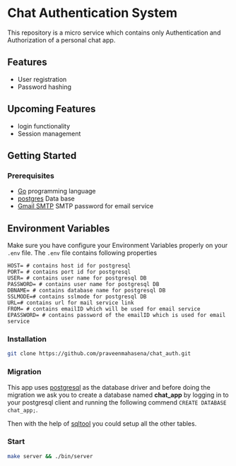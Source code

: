 # Chat Authentication System

This repository is a micro service which contains only Authentication and Authorization of a personal chat app.

## Features
- User registration
- Password hashing

## Upcoming Features
- login functionality
- Session management


## Getting Started

### Prerequisites
- [Go](https://go.dev/dl/) programming language
- [postgres](https://www.postgresql.org/) Data base
- [Gmail SMTP](https://support.google.com/accounts/search?q=smtp&hl=en&utm_source=google-account&utm_medium=web) SMTP password for email service

## Environment Variables

Make sure you have configure your Environment Variables properly on your `.env` file. The `.env` file contains following properties
```
HOST= # contains host id for postgresql
PORT= # contains port id for postgresql
USER= # contains user name for postgresql DB
PASSWORD= # contains user name for postgresql DB
DBNAME= # contains database name for postgresql DB
SSLMODE=# contains sslmode for postgresql DB
URL=# contains url for mail service link
FROM= # contains emailID which will be used for email service
EPASSWORD= # contains password of the emailID which is used for email service
```

### Installation
```bash
git clone https://github.com/praveenmahasena/chat_auth.git
```

### Migration
This app uses [postgresql](https://www.postgresql.org/) as the database driver and before doing the migration we ask you to create a database named **chat_app** by logging in to your postgresql client and running the following commend `CREATE DATABASE chat_app;`.

Then with the help of [sqltool](https://github.com/praveenmahasena/sqltool/) you could setup all the other tables.


### Start
```bash
make server && ./bin/server
```
